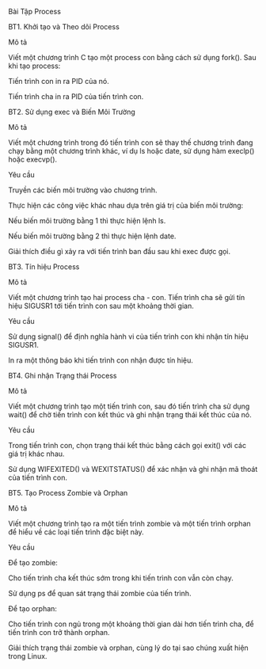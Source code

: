 Bài Tập Process

BT1. Khởi tạo và Theo dõi Process

Mô tả

Viết một chương trình C tạo một process con bằng cách sử dụng fork(). Sau khi tạo process:

Tiến trình con in ra PID của nó.

Tiến trình cha in ra PID của tiến trình con.

BT2. Sử dụng exec và Biến Môi Trường

Mô tả

Viết một chương trình trong đó tiến trình con sẽ thay thế chương trình đang chạy bằng một chương trình khác, ví dụ ls hoặc date, sử dụng hàm execlp() hoặc execvp().

Yêu cầu

Truyền các biến môi trường vào chương trình.

Thực hiện các công việc khác nhau dựa trên giá trị của biến môi trường:

Nếu biến môi trường bằng 1 thì thực hiện lệnh ls.

Nếu biến môi trường bằng 2 thì thực hiện lệnh date.

Giải thích điều gì xảy ra với tiến trình ban đầu sau khi exec được gọi.

BT3. Tín hiệu Process

Mô tả

Viết một chương trình tạo hai process cha - con. Tiến trình cha sẽ gửi tín hiệu SIGUSR1 tới tiến trình con sau một khoảng thời gian.

Yêu cầu

Sử dụng signal() để định nghĩa hành vi của tiến trình con khi nhận tín hiệu SIGUSR1.

In ra một thông báo khi tiến trình con nhận được tín hiệu.

BT4. Ghi nhận Trạng thái Process

Mô tả

Viết một chương trình tạo một tiến trình con, sau đó tiến trình cha sử dụng wait() để chờ tiến trình con kết thúc và ghi nhận trạng thái kết thúc của nó.

Yêu cầu

Trong tiến trình con, chọn trạng thái kết thúc bằng cách gọi exit() với các giá trị khác nhau.

Sử dụng WIFEXITED() và WEXITSTATUS() để xác nhận và ghi nhận mã thoát của tiến trình con.

BT5. Tạo Process Zombie và Orphan

Mô tả

Viết một chương trình tạo ra một tiến trình zombie và một tiến trình orphan để hiểu về các loại tiến trình đặc biệt này.

Yêu cầu

Để tạo zombie:

Cho tiến trình cha kết thúc sớm trong khi tiến trình con vẫn còn chạy.

Sử dụng ps để quan sát trạng thái zombie của tiến trình.

Để tạo orphan:

Cho tiến trình con ngủ trong một khoảng thời gian dài hơn tiến trình cha, để tiến trình con trở thành orphan.

Giải thích trạng thái zombie và orphan, cùng lý do tại sao chúng xuất hiện trong Linux.
